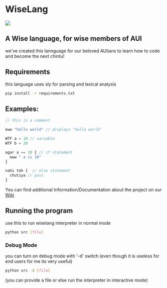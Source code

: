 # WiseLang
<img align="center" src="https://camo.githubusercontent.com/3b71db46d3d3ad7db85c642945318877155caabea4b993539b018d0cd90cc6ad/68747470733a2f2f63646e2e646973636f72646170702e636f6d2f6174746163686d656e74732f3639343532333436313535363736343638322f3832373831313135303438353532303431342f66696e616c776973652e706e67">

## A Wise language, for wise members of AUI

we've created this lannguage for our beloved AUIians to learn how to code and become the next chintu!

## Requirements

this language uses sly for parsing and lexical analysis

```bash
pip install -r requirements.txt
```

## Examples:

```javascript
// this is a comment

eww "hello world" // displays "hello world"

WTF a = 10 // variable
WTF b = 20

agar a == 10 { // if statement
  eww " a is 10"
}

nahi toh {  // else statement
  chutiya // pass
}
```

You can find additional Information/Documentation about the project on our [Wiki](https://github.com/Sakon13/WiseLang/wiki "Our Wiki boii")


## Running the program

use this to run wiselang interpreter in normal mode
```bash
python src [file] 
```

### Debug Mode

you can turn on debug mode with '-d' switch
(even though it is useless for end users for me its very useful)

```bash
python src -d [file]
```

<footer>(you can provide a file or else run the interpreter in interactive mode)</footer>
